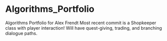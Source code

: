 # Algorithms_Portfolio
Algorithms Portfolio for Alex Frendt
Most recent commit is a Shopkeeper class with player interaction!
Will have quest-giving, trading, and branching dialogue paths.
